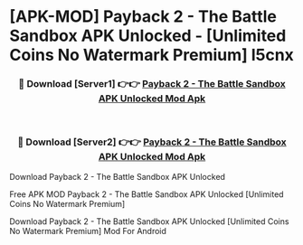 # [APK-MOD] Payback 2 - The Battle Sandbox APK Unlocked - [Unlimited Coins No Watermark Premium] l5cnx



<div align="center">
<h3>🔴 Download [Server1] 👉👉 <a href="https://momento.my/?title=Payback_2_-_The_Battle_Sandbox_APK_Unlocked">Payback 2 - The Battle Sandbox APK Unlocked Mod Apk</a></h3><br>

<h3>🔴 Download [Server2] 👉👉 <a href="https://momento.my/?title=Payback_2_-_The_Battle_Sandbox_APK_Unlocked">Payback 2 - The Battle Sandbox APK Unlocked Mod Apk</a></h3>
</div>



Download Payback 2 - The Battle Sandbox APK Unlocked 

Free APK MOD Payback 2 - The Battle Sandbox APK Unlocked [Unlimited Coins No Watermark Premium]

Download Payback 2 - The Battle Sandbox APK Unlocked [Unlimited Coins No Watermark Premium] Mod For Android
